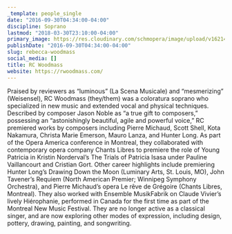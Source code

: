 ```yaml
---
_template: people_single
date: "2016-09-30T04:34:00-04:00"
discipline: Soprano
lastmod: "2018-03-30T23:10:00-04:00"
primary_image: https://res.cloudinary.com/schmopera/image/upload/v1621470714/media/2021/05/Square_Smiley_Headshot_yn4hso.jpg
publishDate: "2016-09-30T04:34:00-04:00"
slug: rebecca-woodmass
social_media: []
title: RC Woodmass
website: https://rwoodmass.com/
---
```

Praised by reviewers as “luminous” (La Scena Musicale) and “mesmerizing” (Weisensel), RC Woodmass (they/them) was a coloratura soprano who specialized in new music and extended vocal and physical techniques. Described by composer Jason Noble as “a true gift to composers,” possessing an “astonishingly beautiful, agile and powerful voice,” RC premiered works by composers including Pierre Michaud, Scott Shell, Kota Nakamura, Christa Marie Emerson, Mauro Lanza, and Hunter Long. As part of the Opera America conference in Montreal, they collaborated with contemporary opera company Chants Libres to premiere the role of Young Patricia in Kristin Norderval’s The Trials of Patricia Isasa under Pauline Vaillancourt and Cristian Gort. Other career highlights include premiering Hunter Long’s Drawing Down the Moon (Luminary Arts, St. Louis, MO), John Tavener’s Requiem (North American Premier; Winnipeg Symphony Orchestra), and Pierre Michaud’s opera Le rêve de Grégoire (Chants Libres, Montreal). They also worked with Ensemble MusikFabrik on Claude Vivier’s lively Hiérophanie, performed in Canada for the first time as part of the Montreal New Music Festival. They are no longer active as a classical singer, and are now exploring other modes of expression, including design, pottery, drawing, painting, and songwriting.